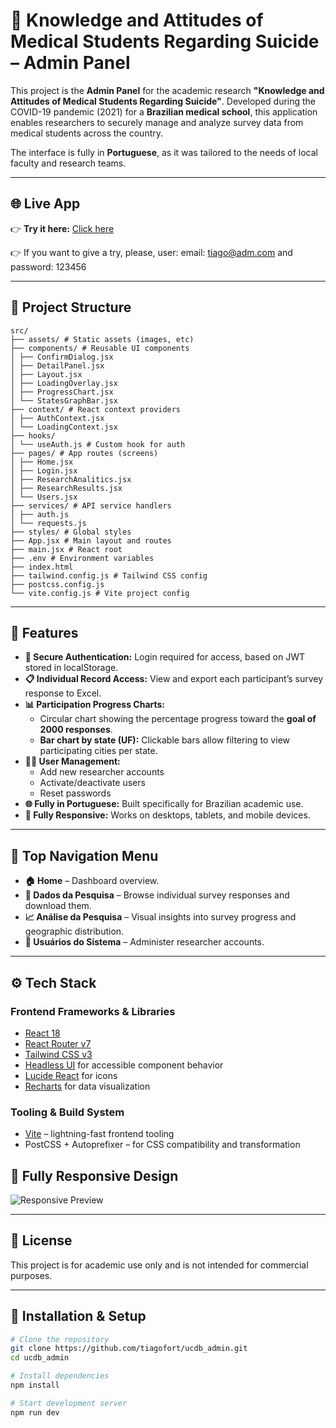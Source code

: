# 🧠 Knowledge and Attitudes of Medical Students Regarding Suicide – Admin Panel

This project is the **Admin Panel** for the academic research **"Knowledge and Attitudes of Medical Students Regarding Suicide"**. Developed during the COVID-19 pandemic (2021) for a **Brazilian medical school**, this application enables researchers to securely manage and analyze survey data from medical students across the country.

The interface is fully in **Portuguese**, as it was tailored to the needs of local faculty and research teams.

---

## 🌐 Live App

👉 **Try it here:** [Click here](https://ucdb-admin.vercel.app/)

👉 If you want to give a try, please, user:
email: tiago@adm.com and password: 123456

---

## 📁 Project Structure

```
src/
├── assets/ # Static assets (images, etc)
├── components/ # Reusable UI components
│ ├── ConfirmDialog.jsx
│ ├── DetailPanel.jsx
│ ├── Layout.jsx
│ ├── LoadingOverlay.jsx
│ ├── ProgressChart.jsx
│ └── StatesGraphBar.jsx
├── context/ # React context providers
│ ├── AuthContext.jsx
│ └── LoadingContext.jsx
├── hooks/
│ └── useAuth.js # Custom hook for auth
├── pages/ # App routes (screens)
│ ├── Home.jsx
│ ├── Login.jsx
│ ├── ResearchAnalitics.jsx
│ ├── ResearchResults.jsx
│ └── Users.jsx
├── services/ # API service handlers
│ ├── auth.js
│ └── requests.js
├── styles/ # Global styles
├── App.jsx # Main layout and routes
├── main.jsx # React root
├── .env # Environment variables
├── index.html
├── tailwind.config.js # Tailwind CSS config
├── postcss.config.js
└── vite.config.js # Vite project config
```

---

## 🔐 Features

- **🔑 Secure Authentication:** Login required for access, based on JWT stored in localStorage.
- **📋 Individual Record Access:** View and export each participant’s survey response to Excel.
- **📊 Participation Progress Charts:**
  - Circular chart showing the percentage progress toward the **goal of 2000 responses**.
  - **Bar chart by state (UF):** Clickable bars allow filtering to view participating cities per state.
- **🧑‍🔧 User Management:**
  - Add new researcher accounts
  - Activate/deactivate users
  - Reset passwords
- **🌐 Fully in Portuguese:** Built specifically for Brazilian academic use.
- **📱 Fully Responsive:** Works on desktops, tablets, and mobile devices.

---

## 🧭 Top Navigation Menu

- **🏠 Home** – Dashboard overview.
- **📄 Dados da Pesquisa** – Browse individual survey responses and download them.
- **📈 Análise da Pesquisa** – Visual insights into survey progress and geographic distribution.
- **👥 Usuários do Sistema** – Administer researcher accounts.

---

## ⚙️ Tech Stack

### Frontend Frameworks & Libraries
- [React 18](https://reactjs.org/)
- [React Router v7](https://reactrouter.com/)
- [Tailwind CSS v3](https://tailwindcss.com/)
- [Headless UI](https://headlessui.com/) for accessible component behavior
- [Lucide React](https://lucide.dev/) for icons
- [Recharts](https://recharts.org/) for data visualization

### Tooling & Build System
- [Vite](https://vitejs.dev/) – lightning-fast frontend tooling
- PostCSS + Autoprefixer – for CSS compatibility and transformation


## 📱 Fully Responsive Design

![Responsive Preview](https://imagens-tiago.s3.eu-north-1.amazonaws.com/ucdb-resposive.png)

---

## 📄 License

This project is for academic use only and is not intended for commercial purposes.

---

## 🚀 Installation & Setup

```bash
# Clone the repository
git clone https://github.com/tiagofort/ucdb_admin.git
cd ucdb_admin

# Install dependencies
npm install

# Start development server
npm run dev
